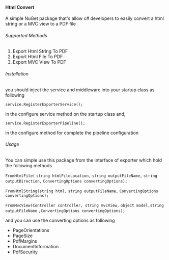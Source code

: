 #### Html Convert

A simple NuGet package that's allow c# developers to easily convert a html string or a MVC view to a PDF file

###### Supported Methods

1. Export Html String To PDF
2. Export Html File To PDF 
3. Export MVC View To PDF

###### Installation
you should inject the service and middleware into your startup class as following

`service.RegisterExporterService();`

in the configure service method on the startup class and,

`service.RegisterExporterPipeline();`

in the configure method for complete the pipeline configuration

###### Usage

You can simple use this package from the interface of exporter which hold the following methods

`FromHtmlFile(`
            `string htmlFileLocation,`
            `string outputFileName,`
            `string outputDirection,`
            `ConvertingOptions convertingOptions);`

`FromHtmlString(string html,`
            `string outputFileName,`
            `ConvertingOptions convertingOptions);`

`FromMvcView(Controller controller, string mvcView,`
            `object model,string outputFileName`
            `,ConvertingOptions convertingOptions);`

and you can use the converting options as following 

- PageOrientations
- PageSize
- PdfMargins
- DocumentInformation
- PdfSecurity
